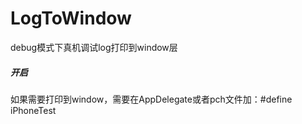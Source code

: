 # LogToWindow
debug模式下真机调试log打印到window层

##### 开启
如果需要打印到window，需要在AppDelegate或者pch文件加：#define iPhoneTest
